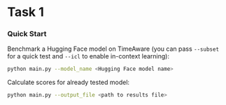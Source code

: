 # Task 1

### Quick Start

Benchmark a Hugging Face model on TimeAware (you can pass `--subset` for a quick test and `--icl` to enable in-context learning):

```bash
python main.py --model_name <Hugging Face model name>
```

Calculate scores for already tested model:

```bash
python main.py --output_file <path to results file>
```
